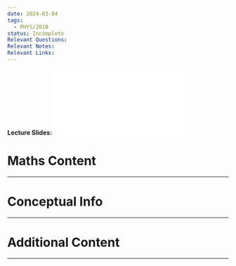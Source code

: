 ```yaml
---
date: 2024-03-04
tags:
  - PHYS/2010
status: Incomplete
Relevant Questions: 
Relevant Notes: 
Relevant Links:
---
```

**Lecture Slides:**
![Damped Harmonic Motion](Attachments/PHYS2010%20Week%202.pdf)
# Maths Content
---



# Conceptual Info
---



# Additional Content
---
